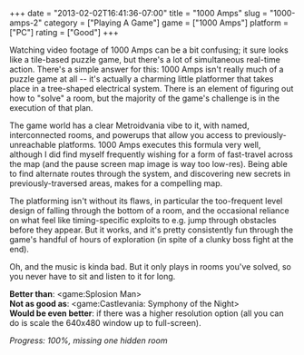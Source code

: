+++
date = "2013-02-02T16:41:36-07:00"
title = "1000 Amps"
slug = "1000-amps-2"
category = ["Playing A Game"]
game = ["1000 Amps"]
platform = ["PC"]
rating = ["Good"]
+++

Watching video footage of 1000 Amps can be a bit confusing; it sure looks like a tile-based puzzle game, but there's a lot of simultaneous real-time action.  There's a simple answer for this: 1000 Amps isn't really much of a puzzle game at all -- it's actually a charming little platformer that takes place in a tree-shaped electrical system.  There is an element of figuring out how to "solve" a room, but the majority of the game's challenge is in the execution of that plan.

The game world has a clear Metroidvania vibe to it, with named, interconnected rooms, and powerups that allow you access to previously-unreachable platforms.  1000 Amps executes this formula very well, although I did find myself frequently wishing for a form of fast-travel across the map (and the pause screen map image is way too low-res).  Being able to find alternate routes through the system, and discovering new secrets in previously-traversed areas, makes for a compelling map.

The platforming isn't without its flaws, in particular the too-frequent level design of falling through the bottom of a room, and the occasional reliance on what feel like timing-specific exploits to e.g. jump through obstacles before they appear.  But it works, and it's pretty consistently fun through the game's handful of hours of exploration (in spite of a clunky boss fight at the end).

Oh, and the music is kinda bad.  But it only plays in rooms you've solved, so you never have to sit and listen to it for long.

<b>Better than</b>: <game:Splosion Man>  
<b>Not as good as</b>: <game:Castlevania: Symphony of the Night>  
<b>Would be even better</b>: if there was a higher resolution option (all you can do is scale the 640x480 window up to full-screen).

<i>Progress: 100\%, missing one hidden room</i>